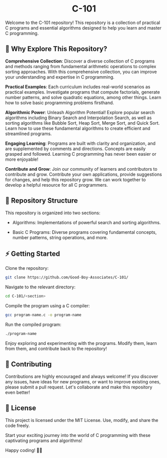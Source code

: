 <h1 align="center">C-101</h1>
Welcome to the C-101 repository! This repository is a collection of practical C programs and essential algorithms designed to help you learn and master C programming.

## 🚀 Why Explore This Repository?

**Comprehensive Collection**: Discover a diverse collection of C programs and methods ranging from fundamental arithmetic operations to complex sorting approaches. With this comprehensive collection, you can improve your understanding and expertise in C programming.

**Practical Examples**: Each curriculum includes real-world scenarios as practical examples. Investigate programs that compute factorials, generate number patterns, and solve quadratic equations, among other things. Learn how to solve basic programming problems firsthand.

**Algorithmic Power**: Unleash Algorithm Potential! Explore popular search algorithms including Binary Search and Interpolation Search, as well as sorting algorithms like Bubble Sort, Heap Sort, Merge Sort, and Quick Sort. Learn how to use these fundamental algorithms to create efficient and streamlined programs.

**Engaging Learning**: Programs are built with clarity and organization, and are supplemented by comments and directions. Concepts are easily grasped and followed. Learning C programming has never been easier or more enjoyable!

**Contribute and Grow**: Join our community of learners and contributors to contribute and grow. Contribute your own applications, provide suggestions for changes, and help this repository grow. We can work together to develop a helpful resource for all C programmers.

## 📂 Repository Structure

This repository is organized into two sections:

- Algorithms: Implementations of powerful search and sorting algorithms.
    
- Basic C Programs: Diverse programs covering fundamental concepts, number patterns, string operations, and more.

## ⚡ Getting Started
Clone the repository:
```bash
git clone https://github.com/Good-Boy-Associates/C-101/
```
Navigate to the relevant directory:
```bash
cd C-101/<section>
```
Compile the program using a C compiler:
```bash
gcc program-name.c -o program-name
```
Run the compiled program:
```bash
./program-name
```
Enjoy exploring and experimenting with the programs. Modify them, learn from them, and contribute back to the repository!

## 🤝 Contributing

Contributions are highly encouraged and always welcome! If you discover any issues, have ideas for new programs, or want to improve existing ones, please submit a pull request. Let's collaborate and make this repository even better!

## 📜 License

This project is licensed under the MIT License. Use, modify, and share the code freely.

Start your exciting journey into the world of C programming with these captivating programs and algorithms!

Happy coding! 🚀🔥